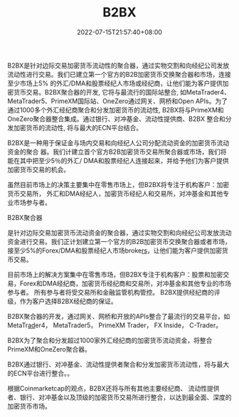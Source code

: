 ﻿---
weight: 
title: "B2BX"
description: "B2BX是针对边际交易加密货币流动性的聚合器，通过实物交割和向经纪公司发放流动性进行交易。我们已建立第一个官方的B2B加密货币交换聚合器和市场，连接至少市场上5% 的外汇/DMA和..."
date: 2022-07-15T21:57:40+08:00
lastmod: 2022-07-15T16:45:40+08:00
draft: false
authors: ["qianxun"]
featuredImage: "b2bx.webp"
link: "https://www.bitcoin86.com/exchanges/275"
tags: ["交易所","B2BX"]
categories: ["navigation"]
navigation: ["交易所"]
lightgallery: true
toc: true
pinned: false
recommend: false
recommend1: false
---
B2BX是针对边际交易加密货币流动性的聚合器，通过实物交割和向经纪公司发放流动性进行交易。我们已建立第一个官方的B2B加密货币交换聚合器和市场，连接至少市场上5% 的外汇/DMA和股票经纪人市场或经纪商，让他们能为客户提供加密货币交易。B2BX聚合器的开发, 它将与最流行的国际站整合, 如MetaTrader4、MetaTrader5、PrimeXM国际站、OneZero通过网关、网桥和Open APIs。为了通过1000多个外汇经纪商聚合和分发加密货币的流动性, B2BX将与PrimeXM和OneZero聚合器整合集成。通过银行、对冲基金、流动性提供商、B2BX 整合和分发加密货币的流动性, 将与最大的ECN平台结合。

B2BX是一种用于保证金与场内交易和向经纪人公司分配流动资金的加密货币流动资金的聚合 器。我们计建立首个官方B2B加密货币交易所聚合器或市场，我们将能在其中把至少5％的外汇/ DMA和股票经纪人连接起来，并给予他们为客户提供加密货币交易的机会。

虽然目前市场上的决策主要集中在零售市场上，但B2BX将专注于机构客户：加密货币交易所， 外汇和DMA经纪人，加密货币经纪人和交易所，对冲基金和其他专业市场参与者。

B2BX聚合器

是针对边际交易加密货币流动资金的聚合器，通过实物交割和向经纪公司发放流动资金进行交易。我们正计划建立第一个官方的B2B加密货币交换聚合器或者市场，接至少5%的Forex/DMA和股票经纪人市场broke[rs](http://www.elecfans.com/tags/rs/)，让他们能为客户提供加密货币交易。

目前市场上的解决方案集中在零售市场，但B2BX专注于机构客户：股票和加密交易，Forex和DMA经纪商，加密货币经纪商和交易所，对冲基金和其他专业的市场参与者。 所有参与者将受交易所和金融监管机构管控。 B2BX提供经纪商的评级，作为客户选择B2BX经纪商的保证。

B2BX聚合器的开发，通过网关、网桥和开放的APIs整合了最流行的交易平台，如MetaTr[ad](https://dfm.elecfans.com/uploads/software/hqdfm.zip?neilian)er4， MetaTrader5， PrimeXM Trader， FX Inside， C-Trader。

B2BX为了聚合和分发超过1000家外汇经纪商的加密货币流动资金，将整合PrimeXM和OneZero聚合器。

B2BX通过银行、对冲基金、流动性提供者聚合和分发加密货币流动性，将与最大的ECN平台进行整合。。

根据Coinmarketcap的观点，B2BX还将与所有其他主要经纪商、 流动性提供者、银行、对冲基金以及顶级的加密货币交易所进行整合，以达到最全面、深度的加密货币市场。


